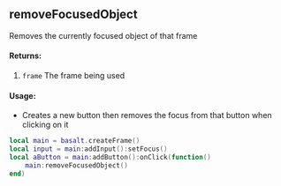 ## removeFocusedObject 
Removes the currently focused object of that frame

#### Returns: 
1. `frame` The frame being used

#### Usage:
* Creates a new button then removes the focus from that button when clicking on it
```lua
local main = basalt.createFrame()
local input = main:addInput():setFocus()
local aButton = main:addButton():onClick(function() 
    main:removeFocusedObject()
end)
```
